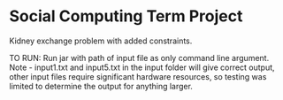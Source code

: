 # Social Computing Term Project

Kidney exchange problem with added constraints.

TO RUN: Run jar with path of input file as only command line argument.
Note - input1.txt and input5.txt in the input folder will give correct output, other input files require significant hardware resources, so testing was limited to determine the output for anything larger.
